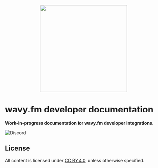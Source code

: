<p align="center">
  <br />
  <a href="https://wavy.fm" target="_blank" align="center">
    <img src="https://wavy.fm/_assets/wavy-logo.png" width="280">
  </a>
  <br />
</p>

# wavy.fm developer documentation

**Work-in-progress documentation for wavy.fm developer integrations.**

![Discord](https://img.shields.io/discord/742178434243100752?color=%237289DA&label=discord)

## License

All content is licensed under [CC BY 4.0](https://creativecommons.org/licenses/by/4.0/), unless otherwise specified.
